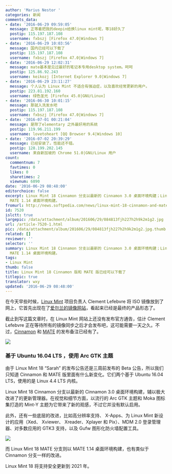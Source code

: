 ```yaml
---
author: 'Marius Nestor '
categories: 新闻
comments_data:
- date: '2016-06-29 09:59:05'
  message: 正等着把我的deepin给换linux mint呢，等18好久了
  postip: 115.197.187.108
  username: fxbszj [Firefox 47.0|Windows 7]
- date: '2016-06-29 10:03:56'
  message: 国内已经可以下载了
  postip: 115.197.187.108
  username: fxbszj [Firefox 47.0|Windows 7]
- date: '2016-06-29 12:02:31'
  message: mate基本是见过最好的笔记本专用desktop system。呵呵
  postip: 125.86.92.243
  username: keikozj [Internet Explorer 9.0|Windows 7]
- date: '2016-06-29 23:11:27'
  message: 个人认为 Linux Mint 不适合有强迫症，以及喜欢经常更新的用户。
  postip: 223.81.192.160
  username: 绿色圣光 [Firefox 45.0|GNU/Linux]
- date: '2016-06-30 10:01:15'
  message: 那就入洗发水吧
  postip: 115.197.187.108
  username: fxbszj [Firefox 47.0|Windows 7]
- date: '2016-07-01 00:21:04'
  message: 是除了elementary 之外最好用的系统
  postip: 119.96.211.199
  username: lovetoheart [QQ Browser 9.4|Windows 10]
- date: '2016-07-02 20:39:29'
  message: 已经安装了。性能还不错。
  postip: 128.199.202.145
  username: 来自新加坡的 Chrome 51.0|GNU/Linux 用户
count:
  commentnum: 7
  favtimes: 0
  likes: 0
  sharetimes: 2
  viewnum: 6890
date: '2016-06-29 08:48:00'
editorchoice: false
excerpt: Linux Mint 18 Cinnamon 分支以最新的 Cinnamon 3.0 桌面环境构建；Linux Mint 18 MATE 分支则以
  MATE 1.14 桌面环境构建。
fromurl: http://news.softpedia.com/news/linux-mint-18-cinnamon-and-mate-editions-are-now-available-for-download-505756.shtml
id: 7520
islctt: true
largepic: /data/attachment/album/201606/29/084813fjh227h2h9k2m1g2.jpg
url: /article-7520-1.html
pic: /data/attachment/album/201606/29/084813fjh227h2h9k2m1g2.jpg.thumb.jpg
related: []
reviewer: ''
selector: ''
summary: Linux Mint 18 Cinnamon 分支以最新的 Cinnamon 3.0 桌面环境构建；Linux Mint 18 MATE 分支则以
  MATE 1.14 桌面环境构建。
tags:
- Linux Mint
thumb: false
title: Linux Mint 18 Cinnamon 版和 MATE 版已经可以下载了
titlepic: true
translator: wxy
updated: '2016-06-29 08:48:00'
---
```


在今天早些时候，[Linux Mint](https://www.linuxmint.com/) 项目负责人 Clement Lefebvre 将 ISO 镜像放到了网上，它首先出现在了[爱尔兰的镜像网站](Irish)，看起来已经是最终的产品形态了。


截止到写这篇文章时，在 Linux Mint 网站上还没有发布官方通告，估计 Clement Lefebvre 正在等待所有的镜像同步之后才会发布吧，这可能需要一天之久。不过，[Cinnamon](https://www.linuxmint.com/rel_sarah_cinnamon_whatsnew.php) 和 [MATE](https://www.linuxmint.com/rel_sarah_mate_whatsnew.php) 的发布备注已经有了。


![](/data/attachment/album/201606/29/084813fjh227h2h9k2m1g2.jpg)


### 基于 Ubuntu 16.04 LTS ，使用 Arc GTK 主题


由于 Linux Mint 18 “Sarah” 的发布公告还是三周前发布的 Beta 公告，所以我们只知道 Cinnamon 和 MATE 版里面有什么新变化。它们两个基于 Ubuntu 16.04 LTS，使用的是 Linux 4.4 LTS 内核。


Linux Mint 18 Cinnamon 分支以最新的 Cinnamon 3.0 桌面环境构建，辅以极大改进了的更新管理器。在视觉和细节方面，以流行的 Arc GTK 主题和 Moka 图标集打造的 Mint-Y 主题为它带来了新的观感，不过它并没有默认启用。


此外，还有一些底层的改进，比如高分辨率支持、 X-Apps、为 Linux Mint 新设计的应用（Xed、 Xviewer、 Xreader、Xplayer 和 Pix）、MDM 2.0 登录管理器、对多数应用的 GTK3 支持，以及 Gufw 图形化防火墙配置工具。


![](/data/attachment/album/201606/29/084813wppyess5ggui8pyp.jpg)


而 Linux Mint 18 MATE 分支则以 MATE 1.14 桌面环境构建，也有类似于 Cinnamon 分支一样的改进。


Linux Mint 18 将支持安全更新到 2021 年。
